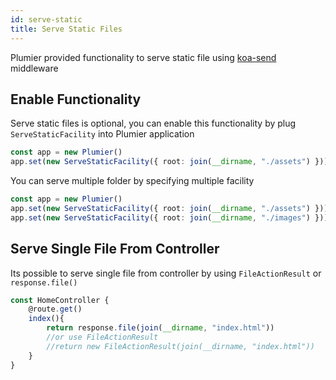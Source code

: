 ```yaml
---
id: serve-static
title: Serve Static Files
---
```


Plumier provided functionality to serve static file using [koa-send](https://www.npmjs.com/package/koa-send) middleware

## Enable Functionality
Serve static files is optional, you can enable this functionality by plug `ServeStaticFacility` into Plumier application

```typescript
const app = new Plumier()
app.set(new ServeStaticFacility({ root: join(__dirname, "./assets") }))
```

You can serve multiple folder by specifying multiple facility

```typescript
const app = new Plumier()
app.set(new ServeStaticFacility({ root: join(__dirname, "./assets") }))
app.set(new ServeStaticFacility({ root: join(__dirname, "./images") }))
```

## Serve Single File From Controller
Its possible to serve single file from controller by using `FileActionResult` or `response.file()`

```typescript
const HomeController {
    @route.get()
    index(){
        return response.file(join(__dirname, "index.html"))
        //or use FileActionResult
        //return new FileActionResult(join(__dirname, "index.html"))
    }
}
```